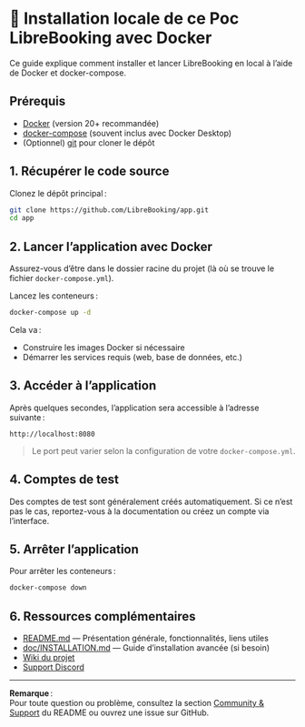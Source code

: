 # 🚀 Installation locale de ce Poc LibreBooking avec Docker

Ce guide explique comment installer et lancer LibreBooking en local à l’aide de Docker et docker-compose.

## Prérequis

- [Docker](https://www.docker.com/get-started) (version 20+ recommandée)
- [docker-compose](https://docs.docker.com/compose/) (souvent inclus avec Docker Desktop)
- (Optionnel) [git](https://git-scm.com/) pour cloner le dépôt

## 1. Récupérer le code source

Clonez le dépôt principal :

```bash
git clone https://github.com/LibreBooking/app.git
cd app
```

## 2. Lancer l’application avec Docker

Assurez-vous d’être dans le dossier racine du projet (là où se trouve le fichier `docker-compose.yml`).

Lancez les conteneurs :

```bash
docker-compose up -d
```

Cela va :
- Construire les images Docker si nécessaire
- Démarrer les services requis (web, base de données, etc.)

## 3. Accéder à l’application

Après quelques secondes, l’application sera accessible à l’adresse suivante :

```
http://localhost:8080
```

> Le port peut varier selon la configuration de votre `docker-compose.yml`.

## 4. Comptes de test

Des comptes de test sont généralement créés automatiquement. Si ce n’est pas le cas, reportez-vous à la documentation ou créez un compte via l’interface.

## 5. Arrêter l’application

Pour arrêter les conteneurs :

```bash
docker-compose down
```

## 6. Ressources complémentaires

- [README.md](./README.md) — Présentation générale, fonctionnalités, liens utiles
- [doc/INSTALLATION.md](doc/INSTALLATION.md) — Guide d’installation avancée (si besoin)
- [Wiki du projet](https://github.com/LibreBooking/app/wiki)
- [Support Discord](https://discord.gg/4TGThPtmX8)

---

**Remarque** :  
Pour toute question ou problème, consultez la section [Community & Support](./README.md#community--support) du README ou ouvrez une issue sur GitHub. 